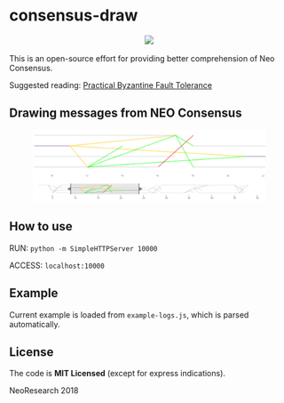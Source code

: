 # consensus-draw

<p align="center">
    <img
      src="http://res.cloudinary.com/dnh3we6el/image/upload/v1519941321/NeoResearch-Logo.png"
      width="125px;">
</p>

This is an open-source effort for providing better comprehension of Neo Consensus.

Suggested reading:
[Practical
Byzantine
Fault
Tolerance](http://pmg.csail.mit.edu/papers/osdi99.pdf)


## Drawing messages from NEO Consensus

<p align="center">
    <img
      src="./view-sample.png"
      width="420px;">
</p>

## How to use
RUN: `python -m SimpleHTTPServer 10000`

ACCESS: `localhost:10000`

## Example
Current example is loaded from `example-logs.js`, which is parsed automatically.

## License

The code is **MIT Licensed** (except for express indications).

NeoResearch 2018
